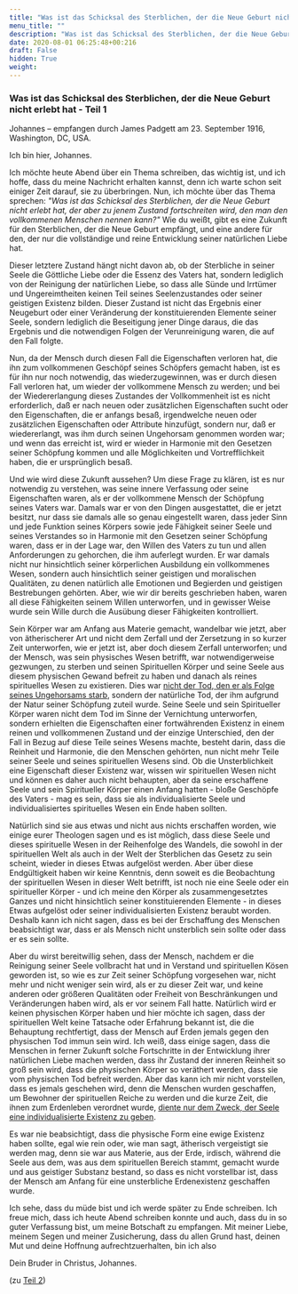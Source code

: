 ```yaml
---
title: "Was ist das Schicksal des Sterblichen, der die Neue Geburt nicht erlebt hat"
menu_title: ""
description: "Was ist das Schicksal des Sterblichen, der die Neue Geburt nicht erlebt hat"
date: 2020-08-01 06:25:48+00:216
draft: False
hidden: True
weight:
---
```

### Was ist das Schicksal des Sterblichen, der die Neue Geburt nicht erlebt hat - Teil 1

Johannes – empfangen durch James Padgett am 23. September 1916, Washington, DC, USA.

Ich bin hier, Johannes.

Ich möchte heute Abend über ein Thema schreiben, das wichtig ist, und ich hoffe, dass du meine Nachricht erhalten kannst, denn ich warte schon seit einiger Zeit darauf, sie zu überbringen. Nun, ich möchte über das Thema sprechen: *"Was ist das Schicksal des Sterblichen, der die Neue Geburt nicht erlebt hat, der aber zu jenem Zustand fortschreiten wird, den man den vollkommenen Menschen nennen kann?"* Wie du weißt, gibt es eine Zukunft für den Sterblichen, der die Neue Geburt empfängt, und eine andere für den, der nur die vollständige und reine Entwicklung seiner natürlichen Liebe hat.

Dieser letztere Zustand hängt nicht davon ab, ob der Sterbliche in seiner Seele die Göttliche Liebe oder die Essenz des Vaters hat, sondern lediglich von der Reinigung der natürlichen Liebe, so dass alle Sünde und Irrtümer und Ungereimtheiten keinen Teil seines Seelenzustandes oder seiner geistigen Existenz bilden. Dieser Zustand ist nicht das Ergebnis einer Neugeburt oder einer Veränderung der konstituierenden Elemente seiner Seele, sondern lediglich die Beseitigung jener Dinge daraus, die das Ergebnis und die notwendigen Folgen der Verunreinigung waren, die auf den Fall folgte.

Nun, da der Mensch durch diesen Fall die Eigenschaften verloren hat, die ihn zum vollkommenen Geschöpf seines Schöpfers gemacht haben, ist es für ihn nur noch notwendig, das wiederzugewinnen, was er durch diesen Fall verloren hat, um wieder der vollkommene Mensch zu werden; und bei der Wiedererlangung dieses Zustandes der Vollkommenheit ist es nicht erforderlich, daß er nach neuen oder zusätzlichen Eigenschaften sucht oder den Eigenschaften, die er anfangs besaß, irgendwelche neuen oder zusätzlichen Eigenschaften oder Attribute hinzufügt, sondern nur, daß er wiedererlangt, was ihm durch seinen Ungehorsam genommen worden war; und wenn das erreicht ist, wird er wieder in Harmonie mit den Gesetzen seiner Schöpfung kommen und alle Möglichkeiten und Vortrefflichkeit haben, die er ursprünglich besaß.

Und wie wird diese Zukunft aussehen? Um diese Frage zu klären, ist es nur notwendig zu verstehen, was seine innere Verfassung oder seine Eigenschaften waren, als er der vollkommene Mensch der Schöpfung seines Vaters war. Damals war er von den Dingen ausgestattet, die er jetzt besitzt, nur dass sie damals alle so genau eingestellt waren, dass jeder Sinn und jede Funktion seines Körpers sowie jede Fähigkeit seiner Seele und seines Verstandes so in Harmonie mit den Gesetzen seiner Schöpfung waren, dass er in der Lage war, den Willen des Vaters zu tun und allen Anforderungen zu gehorchen, die ihm auferlegt wurden. Er war damals nicht nur hinsichtlich seiner körperlichen Ausbildung ein vollkommenes Wesen, sondern auch hinsichtlich seiner geistigen und moralischen Qualitäten, zu denen natürlich alle Emotionen und Begierden und geistigen Bestrebungen gehörten. Aber, wie wir dir bereits geschrieben haben, waren all diese Fähigkeiten seinem Willen unterworfen, und in gewisser Weise wurde sein Wille durch die Ausübung dieser Fähigkeiten kontrolliert.

Sein Körper war am Anfang aus Materie gemacht, wandelbar wie jetzt, aber von ätherischerer Art und nicht dem Zerfall und der Zersetzung in so kurzer Zeit unterworfen, wie er jetzt ist, aber doch diesem Zerfall unterworfen; und der Mensch, was sein physisches Wesen betrifft, war notwendigerweise gezwungen, zu sterben und seinen Spirituellen Körper und seine Seele aus diesem physischen Gewand befreit zu haben und danach als reines spirituelles Wesen zu existieren. Dies war [nicht der Tod, den er als Folge seines Ungehorsams starb](/padgett-botschaften/padgett-botschaften-in-reihenfolge-des-datums/padgett-botschaften-1915-januar-august/jesus-erklaert-was-unsterblichkeit-bedeutet-jep-jesus-28-mai-1915/), sondern der natürliche Tod, der ihm aufgrund der Natur seiner Schöpfung zuteil wurde. Seine Seele und sein Spiritueller Körper waren nicht dem Tod im Sinne der Vernichtung unterworfen, sondern erhielten die Eigenschaften einer fortwährenden Existenz in einem reinen und vollkommenen Zustand und der einzige Unterschied, den der Fall in Bezug auf diese Teile seines Wesens machte, besteht darin, dass die Reinheit und Harmonie, die den Menschen gehörten, nun nicht mehr Teile seiner Seele und seines spirituellen Wesens sind. Ob die Unsterblichkeit eine Eigenschaft dieser Existenz war, wissen wir spirituellen Wesen nicht und können es daher auch nicht behaupten, aber da seine erschaffene Seele und sein Spiritueller Körper einen Anfang hatten - bloße Geschöpfe des Vaters - mag es sein, dass sie als individualisierte Seele und individualisiertes spirituelles Wesen ein Ende haben sollten.

Natürlich sind sie aus etwas und nicht aus nichts erschaffen worden, wie einige eurer Theologen sagen und es ist möglich, dass diese Seele und dieses spirituelle Wesen in der Reihenfolge des Wandels, die sowohl in der spirituellen Welt als auch in der Welt der Sterblichen das Gesetz zu sein scheint, wieder in dieses Etwas aufgelöst werden. Aber über diese Endgültigkeit haben wir keine Kenntnis, denn soweit es die Beobachtung der spirituellen Wesen in dieser Welt betrifft, ist noch nie eine Seele oder ein spiritueller Körper - und ich meine den Körper als zusammengesetztes Ganzes und nicht hinsichtlich seiner konstituierenden Elemente - in dieses Etwas aufgelöst oder seiner individualisierten Existenz beraubt worden. Deshalb kann ich nicht sagen, dass es bei der Erschaffung des Menschen beabsichtigt war, dass er als Mensch nicht unsterblich sein sollte oder dass er es sein sollte.

Aber du wirst bereitwillig sehen, dass der Mensch, nachdem er die Reinigung seiner Seele vollbracht hat und in Verstand und spirituellen Kösen geworden ist, so wie es zur Zeit seiner Schöpfung vorgesehen war, nicht mehr und nicht weniger sein wird, als er zu dieser Zeit war, und keine anderen oder größeren Qualitäten oder Freiheit von Beschränkungen und Veränderungen haben wird, als er vor seinem Fall hatte. Natürlich wird er keinen physischen Körper haben und hier möchte ich sagen, dass der spirituellen Welt keine Tatsache oder Erfahrung bekannt ist, die die Behauptung rechtfertigt, dass der Mensch auf Erden jemals gegen den physischen Tod immun sein wird. Ich weiß, dass einige sagen, dass die Menschen in ferner Zukunft solche Fortschritte in der Entwicklung ihrer natürlichen Liebe machen werden, dass ihr Zustand der inneren Reinheit so groß sein wird, dass die physischen Körper so veräthert werden, dass sie vom physischen Tod befreit werden. Aber das kann ich mir nicht vorstellen, dass es jemals geschehen wird, denn die Menschen wurden geschaffen, um Bewohner der spirituellen Reiche zu werden und die kurze Zeit, die ihnen zum Erdenleben verordnet wurde, [diente nur dem Zweck, der Seele eine individualisierte Existenz zu geben](/padgett-botschaften/padgett-botschaften-in-reihenfolge-des-datums/padgett-botschaften-1916/die-inkarnation-der-seele-und-warum-es-keine-reinkarnation-gibt-jep-lukas-13-januar-1916/).

Es war nie beabsichtigt, dass die physische Form eine ewige Existenz haben sollte, egal wie rein oder, wie man sagt, ätherisch vergeistigt sie werden mag, denn sie war aus Materie, aus der Erde, irdisch, während die Seele aus dem, was aus dem spirituellen Bereich stammt, gemacht wurde und aus geistiger Substanz bestand, so dass es nicht vorstellbar ist, dass der Mensch am Anfang für eine unsterbliche Erdenexistenz geschaffen wurde.

Ich sehe, dass du müde bist und ich werde später zu Ende schreiben. Ich freue mich, dass ich heute Abend schreiben konnte und auch, dass du in so guter Verfassung bist, um meine Botschaft zu empfangen. Mit meiner Liebe, meinem Segen und meiner Zusicherung, dass du allen Grund hast, deinen Mut und deine Hoffnung aufrechtzuerhalten, bin ich also

Dein Bruder in Christus, Johannes.

(zu [Teil 2](/padgett-botschaften/padgett-botschaften-in-reihenfolge-des-datums/padgett-botschaften-1916/johannes-fortsetzung-der-vorhergehenden-botschaft-jep-johannes-30-september-1916/))
